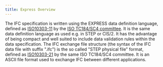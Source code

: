 ```yaml
---
title: Express Overview
---
```


The IFC specification is written using the EXPRESS data definition language, defined as <a href="http://en.wikipedia.org/wiki/ISO_10303-11">ISO10303-11</a> by the <a href="http://www.tc184-sc4.org/">ISO TC184/SC4 committee</a>. It is the same data definition language as used e.g. in STEP or CIS/2. It has the advantage of being compact and well suited to include data validation rules within the data specification. The IFC exchange file structure (the syntax of the IFC data file with suffix ".ifc") is the so called "STEP physical file" format, defined as <a href="http://en.wikipedia.org/wiki/ISO_10303-21">ISO10303-21</a> by the same ISO TC184/SC4 committee. It is an ASCII file format used to exchange IFC between different applications.